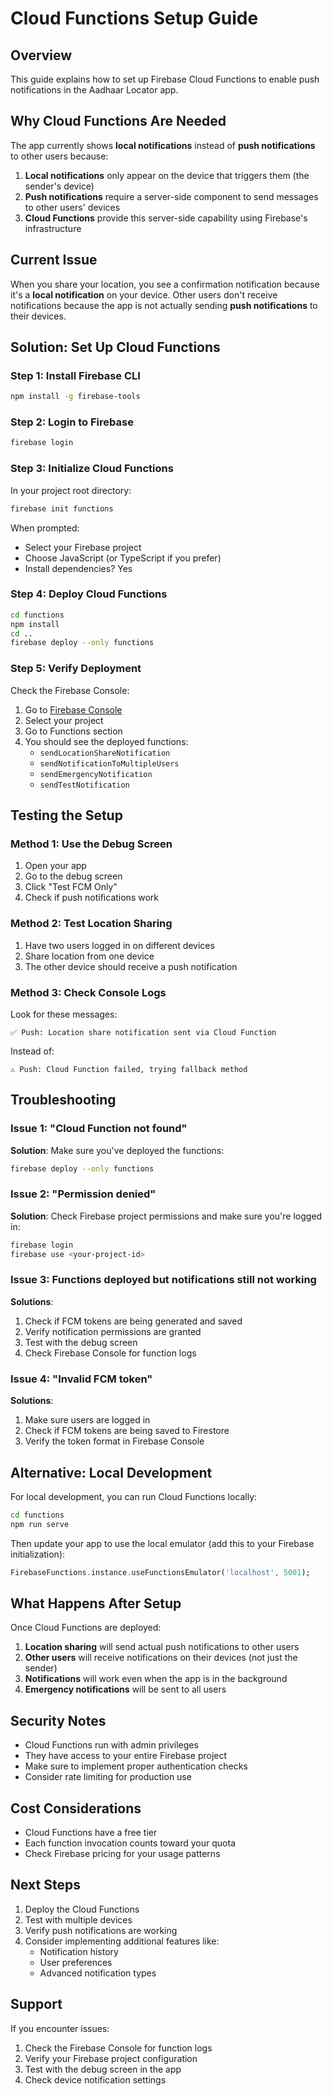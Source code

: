 # Cloud Functions Setup Guide

## Overview
This guide explains how to set up Firebase Cloud Functions to enable push notifications in the Aadhaar Locator app.

## Why Cloud Functions Are Needed

The app currently shows **local notifications** instead of **push notifications** to other users because:

1. **Local notifications** only appear on the device that triggers them (the sender's device)
2. **Push notifications** require a server-side component to send messages to other users' devices
3. **Cloud Functions** provide this server-side capability using Firebase's infrastructure

## Current Issue

When you share your location, you see a confirmation notification because it's a **local notification** on your device. Other users don't receive notifications because the app is not actually sending **push notifications** to their devices.

## Solution: Set Up Cloud Functions

### Step 1: Install Firebase CLI

```bash
npm install -g firebase-tools
```

### Step 2: Login to Firebase

```bash
firebase login
```

### Step 3: Initialize Cloud Functions

In your project root directory:

```bash
firebase init functions
```

When prompted:
- Select your Firebase project
- Choose JavaScript (or TypeScript if you prefer)
- Install dependencies? Yes

### Step 4: Deploy Cloud Functions

```bash
cd functions
npm install
cd ..
firebase deploy --only functions
```

### Step 5: Verify Deployment

Check the Firebase Console:
1. Go to [Firebase Console](https://console.firebase.google.com)
2. Select your project
3. Go to Functions section
4. You should see the deployed functions:
   - `sendLocationShareNotification`
   - `sendNotificationToMultipleUsers`
   - `sendEmergencyNotification`
   - `sendTestNotification`

## Testing the Setup

### Method 1: Use the Debug Screen
1. Open your app
2. Go to the debug screen
3. Click "Test FCM Only"
4. Check if push notifications work

### Method 2: Test Location Sharing
1. Have two users logged in on different devices
2. Share location from one device
3. The other device should receive a push notification

### Method 3: Check Console Logs
Look for these messages:
```
✅ Push: Location share notification sent via Cloud Function
```

Instead of:
```
⚠️ Push: Cloud Function failed, trying fallback method
```

## Troubleshooting

### Issue 1: "Cloud Function not found"
**Solution**: Make sure you've deployed the functions:
```bash
firebase deploy --only functions
```

### Issue 2: "Permission denied"
**Solution**: Check Firebase project permissions and make sure you're logged in:
```bash
firebase login
firebase use <your-project-id>
```

### Issue 3: Functions deployed but notifications still not working
**Solutions**:
1. Check if FCM tokens are being generated and saved
2. Verify notification permissions are granted
3. Test with the debug screen
4. Check Firebase Console for function logs

### Issue 4: "Invalid FCM token"
**Solutions**:
1. Make sure users are logged in
2. Check if FCM tokens are being saved to Firestore
3. Verify the token format in Firebase Console

## Alternative: Local Development

For local development, you can run Cloud Functions locally:

```bash
cd functions
npm run serve
```

Then update your app to use the local emulator (add this to your Firebase initialization):

```dart
FirebaseFunctions.instance.useFunctionsEmulator('localhost', 5001);
```

## What Happens After Setup

Once Cloud Functions are deployed:

1. **Location sharing** will send actual push notifications to other users
2. **Other users** will receive notifications on their devices (not just the sender)
3. **Notifications** will work even when the app is in the background
4. **Emergency notifications** will be sent to all users

## Security Notes

- Cloud Functions run with admin privileges
- They have access to your entire Firebase project
- Make sure to implement proper authentication checks
- Consider rate limiting for production use

## Cost Considerations

- Cloud Functions have a free tier
- Each function invocation counts toward your quota
- Check Firebase pricing for your usage patterns

## Next Steps

1. Deploy the Cloud Functions
2. Test with multiple devices
3. Verify push notifications are working
4. Consider implementing additional features like:
   - Notification history
   - User preferences
   - Advanced notification types

## Support

If you encounter issues:
1. Check the Firebase Console for function logs
2. Verify your Firebase project configuration
3. Test with the debug screen in the app
4. Check device notification settings




